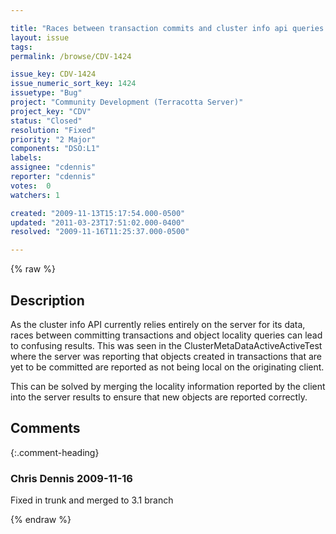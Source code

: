 ```yaml
---

title: "Races between transaction commits and cluster info api queries can cause confusing returns"
layout: issue
tags: 
permalink: /browse/CDV-1424

issue_key: CDV-1424
issue_numeric_sort_key: 1424
issuetype: "Bug"
project: "Community Development (Terracotta Server)"
project_key: "CDV"
status: "Closed"
resolution: "Fixed"
priority: "2 Major"
components: "DSO:L1"
labels: 
assignee: "cdennis"
reporter: "cdennis"
votes:  0
watchers: 1

created: "2009-11-13T15:17:54.000-0500"
updated: "2011-03-23T17:51:02.000-0400"
resolved: "2009-11-16T11:25:37.000-0500"

---
```




{% raw %}



## Description

<div markdown="1" class="description">

As the cluster info API currently relies entirely on the server for its data, races between committing transactions and object locality queries can lead to confusing results.  This was seen in the ClusterMetaDataActiveActiveTest where the server was reporting that objects created in transactions that are yet to be committed are reported as not being local on the originating client.

This can be solved by merging the locality information reported by the client into the server results to ensure that new objects are reported correctly.

</div>

## Comments


{:.comment-heading}
### **Chris Dennis** <span class="date">2009-11-16</span>

<div markdown="1" class="comment">

Fixed in trunk and merged to 3.1 branch

</div>



{% endraw %}
